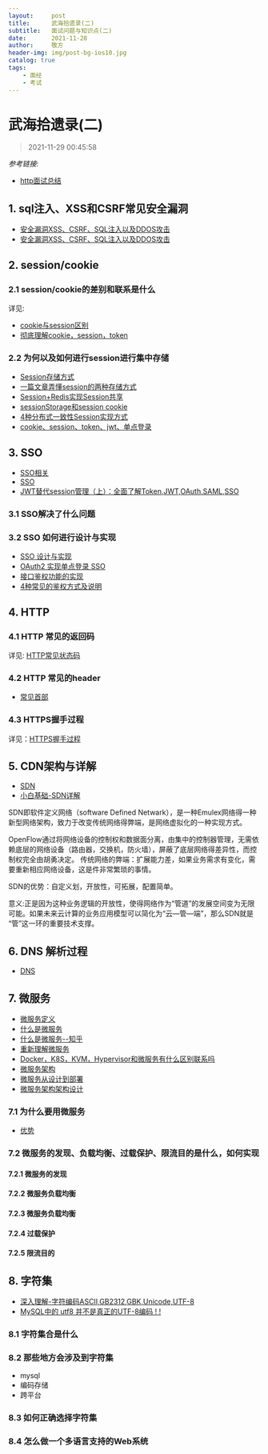 ```yaml
---
layout:     post
title:      武海拾遗录(二)
subtitle:   面试问题与知识点(二)
date:       2021-11-28
author:     敬方
header-img: img/post-bg-ios10.jpg
catalog: true
tags:
    - 面经
    - 考试
---
```


# 武海拾遗录(二)

> 2021-11-29 00:45:58


_参考链接:_
- [http面试总结](https://wangpengcheng.github.io/2020/03/12/http_interview/)

## 1. sql注入、XSS和CSRF常见安全漏洞
- [安全漏洞XSS、CSRF、SQL注入以及DDOS攻击](https://zhuanlan.zhihu.com/p/371414280)
- [安全漏洞XSS、CSRF、SQL注入以及DDOS攻击](https://www.cnblogs.com/rinack/p/11549410.html)


## 2. session/cookie

### 2.1 session/cookie的差别和联系是什么
详见: 
- [cookie与session区别](https://wangpengcheng.github.io/2020/03/12/http_interview/#13-cookie%E4%B8%8Esession%E5%8C%BA%E5%88%AB)
- [彻底理解cookie，session，token](https://zhuanlan.zhihu.com/p/63061864)


### 2.2 为何以及如何进行session进行集中存储
- [Session存储方式](https://zhuanlan.zhihu.com/p/26781989)
- [一篇文章弄懂session的两种存储方式](https://zhuanlan.zhihu.com/p/415701372)
- [Session+Redis实现Session共享](https://zhuanlan.zhihu.com/p/91255268)
- [sessionStorage和session cookie](https://zhuanlan.zhihu.com/p/31404516)
- [4种分布式一致性Session实现方式](https://zhuanlan.zhihu.com/p/161613562)
- [cookie、session、token、jwt、单点登录](https://zhuanlan.zhihu.com/p/281414244)

## 3.  SSO
- [SSO相关](https://wangpengcheng.github.io/2019/12/17/baidu_interview_prepare/#546-%E5%8D%95%E7%82%B9%E7%99%BB%E5%BD%95%E4%BA%86%E8%A7%A3%E5%90%97)
- [SSO](https://zhuanlan.zhihu.com/p/66037342)
- [JWT替代session管理（上）：全面了解Token,JWT,OAuth,SAML,SSO](https://zhuanlan.zhihu.com/p/38942172)
### 3.1 SSO解决了什么问题

### 3.2 SSO 如何进行设计与实现
- [SSO 设计与实现](https://www.zhihu.com/search?type=content&q=SSO%20%E8%AE%BE%E8%AE%A1%E4%B8%8E%E5%AE%9E%E7%8E%B0)
- [OAuth2 实现单点登录 SSO](https://zhuanlan.zhihu.com/p/122852128)
- [接口鉴权功能的实现](https://blog.csdn.net/noaman_wgs/article/details/103483349)
- [4种常见的鉴权方式及说明](https://blog.51cto.com/u_14785218/2878553)


## 4. HTTP 
### 4.1 HTTP 常见的返回码
详见:
[HTTP常见状态码](https://wangpengcheng.github.io/2020/03/12/http_interview/#71-%E4%B8%89%E8%87%B3%E4%B8%83%E7%A7%8D%E6%9C%80%E5%9F%BA%E6%9C%AC%E7%9A%84%E5%93%8D%E5%BA%94%E4%BB%A3%E7%A0%81)
### 4.2 HTTP 常见的header
- [常见首部](https://wangpengcheng.github.io/2020/03/12/http_interview/#%E5%B8%B8%E8%A7%81%E7%9A%84%E9%A6%96%E9%83%A8)

### 4.3 HTTPS握手过程

详见：[HTTPS握手过程](https://wangpengcheng.github.io/2020/03/12/http_interview/#8-https%E7%9A%84%E8%AF%B7%E6%B1%82%E6%B5%81%E7%A8%8B)

## 5. CDN架构与详解
- [SDN](https://www.cnblogs.com/vincenshen/articles/6837333.html)
- [小白基础-SDN详解](https://zhuanlan.zhihu.com/p/364535948)


SDN即软件定义网络（software Defined Netwark），是一种Emulex网络得一种新型网络架构，致力于改变传统网络得弊端，是网络虚拟化的一种实现方式。

 OpenFlow通过将网络设备的控制权和数据面分离，由集中的控制器管理，无需依赖底层的网络设备（路由器，交换机，防火墙），屏蔽了底层网络得差异性，而控制权完全由胡勇决定。
传统网络的弊端：扩展能力差，如果业务需求有变化，需要重新相应网络设备，这是件非常繁琐的事情。

SDN的优势：自定义划，开放性，可拓展，配置简单。

意义:正是因为这种业务逻辑的开放性，使得网络作为“管道”的发展空间变为无限可能。如果未来云计算的业务应用模型可以简化为“云—管—端”，那么SDN就是 “管”这一环的重要技术支撑。
## 6. DNS 解析过程
- [DNS](https://wangpengcheng.github.io/2019/12/17/baidu_interview_prepare/#529-dnsdomain-name-system-%E6%98%AF%E5%B9%B2%E4%BB%80%E4%B9%88%E7%9A%84)


## 7. 微服务

- [微服务定义](https://zh.wikipedia.org/wiki/%E5%BE%AE%E6%9C%8D%E5%8B%99)
- [什么是微服务](https://www.redhat.com/zh/topics/microservices/what-are-microservices)
- [什么是微服务--知乎](https://zhuanlan.zhihu.com/p/381847108)
- [重新理解微服务](https://zhuanlan.zhihu.com/p/25843782)
- [Docker，K8S，KVM，Hypervisor和微服务有什么区别联系吗](https://www.zhihu.com/question/307537564/answer/583653317)
- [微服务架构](https://www.zhihu.com/question/65502802)
- [微服务从设计到部署](http://oopsguy.com/books/microservices/index.html)
- [微服务架构架构设计](https://gudaoxuri.gitbook.io/microservices-architecture/wei-fu-wu-hua-zhi-ji-shu-jia-gou/api-protocol-select)


### 7.1 为什么要用微服务
- [优势](https://www.redhat.com/zh/topics/microservices/what-are-microservices)

### 7.2 微服务的发现、负载均衡、过载保护、限流目的是什么，如何实现

#### 7.2.1 微服务的发现

#### 7.2.2 微服务负载均衡

#### 7.2.3 微服务负载均衡

#### 7.2.4 过载保护

#### 7.2.5 限流目的



## 8. 字符集
- [深入理解-字符编码ASCII,GB2312,GBK,Unicode,UTF-8](https://blog.csdn.net/softwarenb/article/details/51994943?spm=1001.2101.3001.6650.1&utm_medium=distribute.pc_relevant.none-task-blog-2%7Edefault%7EBlogCommendFromBaidu%7Edefault-1.essearch_pc_relevant&depth_1-utm_source=distribute.pc_relevant.none-task-blog-2%7Edefault%7EBlogCommendFromBaidu%7Edefault-1.essearch_pc_relevant)
- [MySQL中的 utf8 并不是真正的UTF-8编码 ! !](https://blog.csdn.net/qq_39390545/article/details/106946166)

### 8.1 字符集合是什么

### 8.2 那些地方会涉及到字符集
- mysql
- 编码存储
- 跨平台

### 8.3 如何正确选择字符集


### 8.4 怎么做一个多语言支持的Web系统

